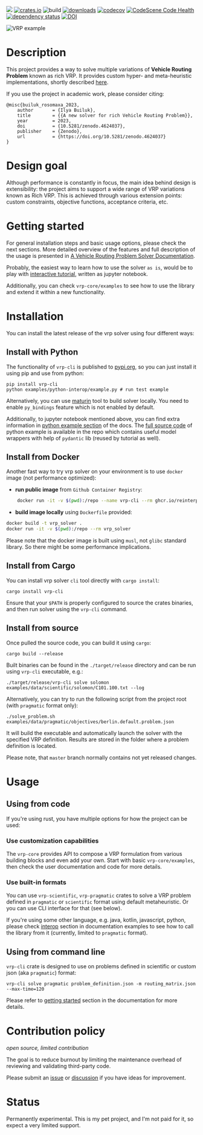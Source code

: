 [![](https://docs.rs/vrp-core/badge.svg)](https://docs.rs/vrp-core)
[![crates.io](https://img.shields.io/crates/v/vrp-cli.svg)](https://crates.io/crates/vrp-cli)
![build](https://github.com/reinterpretcat/vrp/actions/workflows/build.yaml/badge.svg)
[![downloads](https://img.shields.io/crates/d/vrp-core)](https://crates.io/crates/vrp-core)
[![codecov](https://codecov.io/gh/reinterpretcat/vrp/branch/master/graph/badge.svg)](https://codecov.io/gh/reinterpretcat/vrp)
[![CodeScene Code Health](https://codescene.io/projects/46594/status-badges/code-health)](https://codescene.io/projects/46594)
[![dependency status](https://deps.rs/crate/vrp-cli/1.24.0/status.svg)](https://deps.rs/crate/vrp-cli/1.24.0)
[![DOI](https://zenodo.org/badge/238436117.svg)](https://zenodo.org/badge/latestdoi/238436117)

![VRP example](docs/resources/vrp-example.png "VRP with Route Balance")

# Description

This project provides a way to solve multiple variations of **Vehicle Routing Problem** known as rich VRP. It provides
custom hyper- and meta-heuristic implementations, shortly described [here](https://reinterpretcat.github.io/vrp/internals/index.html).

If you use the project in academic work, please consider citing:

```
@misc{builuk_rosomaxa_2023,
    author       = {Ilya Builuk},
    title        = {{A new solver for rich Vehicle Routing Problem}},
    year         = 2023,
    doi          = {10.5281/zenodo.4624037},
    publisher    = {Zenodo},
    url          = {https://doi.org/10.5281/zenodo.4624037}
}
```

# Design goal

Although performance is constantly in focus, the main idea behind design is extensibility: the project
aims to support a wide range of VRP variations known as Rich VRP. This is achieved through various extension
points: custom constraints, objective functions, acceptance criteria, etc.


# Getting started

For general installation steps and basic usage options, please check the next sections. More detailed overview of the features
and full description of the usage is presented in [A Vehicle Routing Problem Solver Documentation](https://reinterpretcat.github.io/vrp).

Probably, the easiest way to learn how to use the solver `as is`, would be to play with [interactive tutorial](https://github.com/reinterpretcat/vrp/tree/master/examples/python-interop/tutorial.ipynb),
written as jupyter notebook.

Additionally, you can check `vrp-core/examples` to see how to use the library and extend it within a new functionality.

# Installation

You can install the latest release of the vrp solver using four different ways:

## Install with Python

The functionality of `vrp-cli` is published to [pypi.org](https://pypi.org/project/vrp-cli/), so you can just install it
using pip and use from python:

```shell
pip install vrp-cli
python examples/python-interop/example.py # run test example
```

Alternatively, you can use [maturin](https://github.com/PyO3/maturin) tool to build solver locally. You need to enable
`py_bindings` feature which is not enabled by default.

Additionally, to jupyter notebook mentioned above, you can find extra information in [python example section](https://reinterpretcat.github.io/vrp/examples/interop/python.html)
of the docs. The [full source code](./examples/python-interop/example.py) of python example is available in the repo which
contains useful model wrappers with help of `pydantic` lib (reused by tutorial as well).


## Install from Docker

Another fast way to try vrp solver on your environment is to use `docker` image (not performance optimized):

* **run public image** from `Github Container Registry`:

```bash
    docker run -it -v $(pwd):/repo --name vrp-cli --rm ghcr.io/reinterpretcat/vrp/vrp-cli:1.24.0
```

* **build image locally** using `Dockerfile` provided:

```bash
docker build -t vrp_solver .
docker run -it -v $(pwd):/repo --rm vrp_solver
```

Please note that the docker image is built using `musl`, not `glibc` standard library. So there might be some performance
implications.


## Install from Cargo

You can install vrp solver `cli` tool directly with `cargo install`:

    cargo install vrp-cli

Ensure that your `$PATH` is properly configured to source the crates binaries, and then run solver using the `vrp-cli` command.


## Install from source

Once pulled the source code, you can build it using `cargo`:

    cargo build --release

Built binaries can be found in the `./target/release` directory and can be run using `vrp-cli` executable, e.g.:

    ./target/release/vrp-cli solve solomon examples/data/scientific/solomon/C101.100.txt --log

Alternatively, you can try to run the following script from the project root (with `pragmatic` format only):

    ./solve_problem.sh examples/data/pragmatic/objectives/berlin.default.problem.json

It will build the executable and automatically launch the solver with the specified VRP definition. Results are
stored in the folder where a problem definition is located.

Please note, that `master` branch normally contains not yet released changes.

# Usage

## Using from code

If you're using rust, you have multiple options for how the project can be used:

### Use customization capabilities

The `vrp-core` provides API to compose a VRP formulation from various building blocks and even add your own. Start with
basic `vrp-core/examples`, then check the user documentation and code for more details.

### Use built-in formats

You can use `vrp-scientific`, `vrp-pragmatic` crates to solve a VRP problem defined in `pragmatic` or `scientific`
format using default metaheuristic. Or you can use CLI interface for that (see below).

If you're using some other language, e.g. java, kotlin, javascript, python, please check
[interop](https://reinterpretcat.github.io/vrp/examples/interop/index.html) section in documentation examples to see how
to call the library from it (currently, limited to `pragmatic` format).

## Using from command line

`vrp-cli` crate is designed to use on problems defined in scientific or custom json (aka `pragmatic`) format:

    vrp-cli solve pragmatic problem_definition.json -m routing_matrix.json --max-time=120

Please refer to [getting started](https://reinterpretcat.github.io/vrp/getting-started/index.html) section in
the documentation for more details.


# Contribution policy

*open source, limited contribution*

The goal is to reduce burnout by limiting the maintenance overhead of reviewing and validating third-party code.

Please submit an [issue](https://github.com/reinterpretcat/vrp/issues/new) or [discussion](https://github.com/reinterpretcat/vrp/discussions/new/choose)
if you have ideas for improvement.

# Status

Permanently experimental. This is my pet project, and I'm not paid for it, so expect a very limited support.
